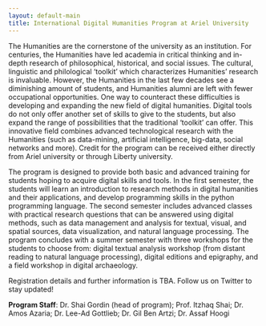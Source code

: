 ```yaml
---
layout: default-main
title: International Digital Humanities Program at Ariel University
---
```


The Humanities are the cornerstone of the university as an institution. For centuries, the Humanities have led academia in critical thinking and in-depth research of philosophical, historical, and social issues. The cultural, linguistic and philological ‘toolkit’ which characterizes Humanities’ research is invaluable. However, the Humanities in the last few decades see a diminishing amount of students, and Humanities alumni are left with fewer occupational opportunities. One way to counteract these difficulties is developing and expanding the new field of digital humanities. Digital tools do not only offer another set of skills to give to the students, but also expand the range of possibilities that the traditional ‘toolkit’ can offer. This innovative field combines advanced technological research with the Humanities (such as data-mining, artificial intelligence, big-data, social networks and more). Credit for the program can be received either directly from Ariel university or through Liberty university.

The program is designed to provide both basic and advanced training for students hoping to acquire digital skills and tools. In the first semester, the students will learn an introduction to research methods in digital humanities and their applications, and develop programming skills in the python programming language. The second semester includes advanced classes with practical research questions that can be answered using digital methods, such as data management and analysis for textual, visual, and spatial sources, data visualization, and natural language processing. The program concludes with a summer semester with three workshops for the students to choose from: digital textual analysis workshop (from distant reading to natural language processing), digital editions and epigraphy, and a field workshop in digital archaeology.

Registration details and further information is TBA. Follow us on Twitter to stay updated!

**Program Staff**: Dr. Shai Gordin (head of program); Prof. Itzhaq Shai; Dr. Amos Azaria; Dr. Lee-Ad Gottlieb; Dr. Gil Ben Artzi; Dr. Assaf Hoogi